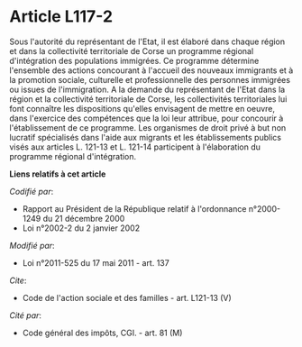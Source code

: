 # Article L117-2

Sous l'autorité du représentant de l'Etat, il est élaboré dans chaque région et dans la collectivité territoriale de Corse un
programme régional d'intégration des populations immigrées. Ce programme détermine l'ensemble des actions concourant à
l'accueil des nouveaux immigrants et à la promotion sociale, culturelle et professionnelle des personnes immigrées ou issues
de l'immigration. A la demande du représentant de l'Etat dans la région et la collectivité territoriale de Corse, les
collectivités territoriales lui font connaître les dispositions qu'elles envisagent de mettre en oeuvre, dans l'exercice des
compétences que la loi leur attribue, pour concourir à l'établissement de ce programme. Les organismes de droit privé à but
non lucratif spécialisés dans l'aide aux migrants et les établissements publics visés aux articles L. 121-13 et L. 121-14
participent à l'élaboration du programme régional d'intégration.

**Liens relatifs à cet article**

_Codifié par_:

  - Rapport au Président de la République relatif à l'ordonnance n°2000-1249 du 21 décembre 2000
  - Loi n°2002-2 du 2 janvier 2002

_Modifié par_:

  - Loi n°2011-525 du 17 mai 2011 - art. 137

_Cite_:

  - Code de l'action sociale et des familles - art. L121-13 (V)

_Cité par_:

  - Code général des impôts, CGI. - art. 81 (M)
